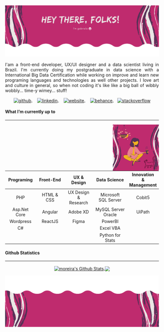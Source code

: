 
<p align="center">
  <img src="/media/img/header.png" />
</p>

<p align="justify">
I'am a front-end developer, UX/UI designer and a data scientist living in Brazil. I'm  currently doing my postgraduate in data science with a International Big Data Certification while working on improve and learn new programing languages and technologies as well other projects. I love art and culture in general, so when not coding it's like like a big ball of wibbly wobbly... time-y wimey... stuff!
</p>
<p align="center">
  <a href="https://github.com/GabrielaMoreira">
    <img align="center" src='https://cdn.jsdelivr.net/npm/simple-icons@3.0.1/icons/github.svg' alt='github' height='15'>
  </a>
  &nbsp;&nbsp;&nbsp;
  <a href="https://www.linkedin.com/in/profile-gabriela-moreira/">
    <img align="center" src='https://cdn.jsdelivr.net/npm/simple-icons@3.0.1/icons/linkedin.svg' alt='linkedin' height='15'>
  </a>
  &nbsp;&nbsp;&nbsp;
  <a href="https://gabrielamoreira.github.io/">
    <img align="center" src='https://cdn.jsdelivr.net/npm/simple-icons@3.0.1/icons/icloud.svg' alt='website' height='15'>
  </a>
  &nbsp;&nbsp;&nbsp;
   <a href="https://www.behance.net/">
    <img align="center" src='https://cdn.jsdelivr.net/npm/simple-icons@3.0.1/icons/behance.svg' alt='behance' height='15'>
  </a>  
  &nbsp;&nbsp;
  <a href="https://stackoverflow.com/users/7092253/gabriela-moreira">
    <img align="center" src='https://cdn.jsdelivr.net/npm/simple-icons@3.0.1/icons/stackoverflow.svg' alt='stackoverflow' height='15'>
  </a>   
</p>


#### What I’m currently up to 
------

<img src="media/img/side-image.png" width="30%" height="30%" align="right">

  
|         Programing         |            Front-End          |            UX & Design           |           Data Science       |    Innovation </br>&</br> Management     |
|            :-:             |              :-:              |                :-:               |               :-:            |                    :-:                   |
| PHP                        | HTML & CSS                    | UX Design </br>&</br> Research   | Microsoft </br> SQL Server   | Cobit5                                   |
| Asp.Net Core               | Angular                       | Adobe XD                         | MySQL Server </br> Oracle    | UiPath                                   |
| Wordpress                  | ReactJS                       | Figma                            | PowerBI                      |                                          |
| C#                         |                               |                                  | Excel VBA                    |                                          |
|                            |                               |                                  | Python for Stats             |                                          |


#### Github Statistics 
------

<p align="center">
  <a href="https://github.com/GabrielaMoreira">
    <img align="center" alt="moreira's Github Stats" src="https://github-readme-stats.codestackr.vercel.app/api?username=GabrielaMoreira&show_icons=true&hide_border=true&count_private=true&include_all_commits=true&theme=dracula" />
  </a>

  <a href="https://github.com/GabrielaMoreira">
    <img align="center" src="https://github-readme-stats.anuraghazra1.vercel.app/api/top-langs/?username=GabrielaMoreira&langs_count=8&layout=compact&theme=dracula" />
  </a>
</p>

<p align="center">
  <img src="/media/img/footer.png" />
</p>


